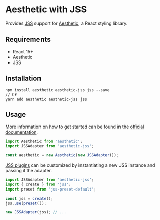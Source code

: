 # Aesthetic with JSS

Provides [JSS](https://github.com/cssinjs/jss) support for
[Aesthetic](https://github.com/milesj/aesthetic), a React styling library.

## Requirements

* React 15+
* Aesthetic
* JSS

## Installation

```
npm install aesthetic aesthetic-jss jss --save
// Or
yarn add aesthetic aesthetic-jss jss
```

## Usage

More information on how to get started can be found in the
[official documentation](https://github.com/milesj/aesthetic).

```javascript
import Aesthetic from 'aesthetic';
import JSSAdapter from 'aesthetic-jss';

const aesthetic = new Aesthetic(new JSSAdapter());
```

[JSS plugins](https://github.com/cssinjs/jss/blob/master/docs/plugins.md)
can be customized by instantiating a new JSS instance and passing it the adapter.

```javascript
import JSSAdapter from 'aesthetic-jss';
import { create } from 'jss';
import preset from 'jss-preset-default';

const jss = create();
jss.use(preset());

new JSSAdapter(jss); // ...
```
